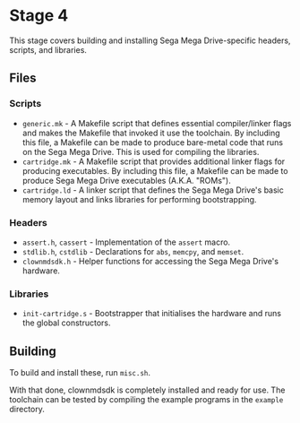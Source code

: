 # Stage 4

This stage covers building and installing Sega Mega Drive-specific headers,
scripts, and libraries.


## Files

### Scripts
- `generic.mk` - A Makefile script that defines essential compiler/linker flags
  and makes the Makefile that invoked it use the toolchain. By including this
  file, a Makefile can be made to produce bare-metal code that runs on the
  Sega Mega Drive. This is used for compiling the libraries.
- `cartridge.mk` - A Makefile script that provides additional linker flags for
  producing executables. By including this file, a Makefile can be made to
  produce Sega Mega Drive executables (A.K.A. "ROMs").
- `cartridge.ld` - A linker script that defines the Sega Mega Drive's basic
  memory layout and links libraries for performing bootstrapping.

### Headers
- `assert.h`, `cassert` - Implementation of the `assert` macro.
- `stdlib.h`, `cstdlib` - Declarations for `abs`, `memcpy`, and `memset`. 
- `clownmdsdk.h` - Helper functions for accessing the Sega Mega Drive's
  hardware.

### Libraries
- `init-cartridge.s` - Bootstrapper that initialises the hardware and runs the
  global constructors.


## Building

To build and install these, run `misc.sh`.

With that done, clownmdsdk is completely installed and ready for use. The
toolchain can be tested by compiling the example programs in the `example`
directory.
